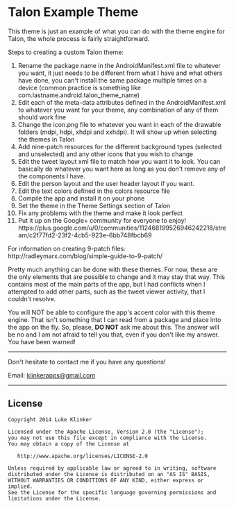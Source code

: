 # Talon Example Theme

This theme is just an example of what you can do with the theme engine for Talon, the whole process is fairly straightforward.

<p>Steps to creating a custom Talon theme:</p>
<ol>
<li>Rename the package name in the AndroidManifest.xml file to whatever you want, it just needs to be different from what I have and what others have done, you can't install the same package multiple times on a device (common practice is something like com.lastname.android.talon_theme_name)</li>
<li>Edit each of the meta-data attributes defined in the AndroidManifest.xml to whatever you want for your theme, any combination of any of them should work fine</li>
<li>Change the icon.png file to whatever you want in each of the drawable folders (mdpi, hdpi, xhdpi and xxhdpi). It will show up when selecting the themes in Talon</li>
<li>Add nine-patch resources for the different background types (selected and unselected) and any other icons that you wish to change</li>
<li>Edit the tweet layout xml file to match how you want it to look. You can basically do whatever you want here as long as you don't remove any of the components I have.</li>
<li>Edit the person layout and the user header layout if you want.</li>
<li>Edit the text colors defined in the colors resource file</li>
<li>Compile the app and install it on your phone</li>
<li>Set the theme in the Theme Settings section of Talon</li>
<li>Fix any problems with the theme and make it look perfect</li>
<li>Put it up on the Google+ community for everyone to enjoy! https://plus.google.com/u/0/communities/112468199526946242218/stream/c2f77fd2-23f2-4cb5-923e-6bb748fbcb69</li>
</ol>

<p>For information on creating 9-patch files: http://radleymarx.com/blog/simple-guide-to-9-patch/</p>

<p>Pretty much anything can be done with these themes. For now, these are the only elements that are possible to change and it may stay that way. This contains most of the main parts of the app, but I had conflicts when I attempted to add other parts, such as the tweet viewer activity, that I couldn't resolve.</p>

<p>You will NOT be able to configure the app's accent color with this theme engine. That isn't something that I can read from a package and place into the app on the fly. So, please, <b>DO NOT</b> ask me about this. The answer will be no and I am not afraid to tell you that, even if you don't like my answer. You have been warned!</p>

---

Don't hesitate to contact me if you have any questions!

Email: klinkerapps@gmail.com

---

## License

    Copyright 2014 Luke Klinker

    Licensed under the Apache License, Version 2.0 (the "License");
    you may not use this file except in compliance with the License.
    You may obtain a copy of the License at

       http://www.apache.org/licenses/LICENSE-2.0

    Unless required by applicable law or agreed to in writing, software
    distributed under the License is distributed on an "AS IS" BASIS,
    WITHOUT WARRANTIES OR CONDITIONS OF ANY KIND, either express or implied.
    See the License for the specific language governing permissions and
    limitations under the License.
